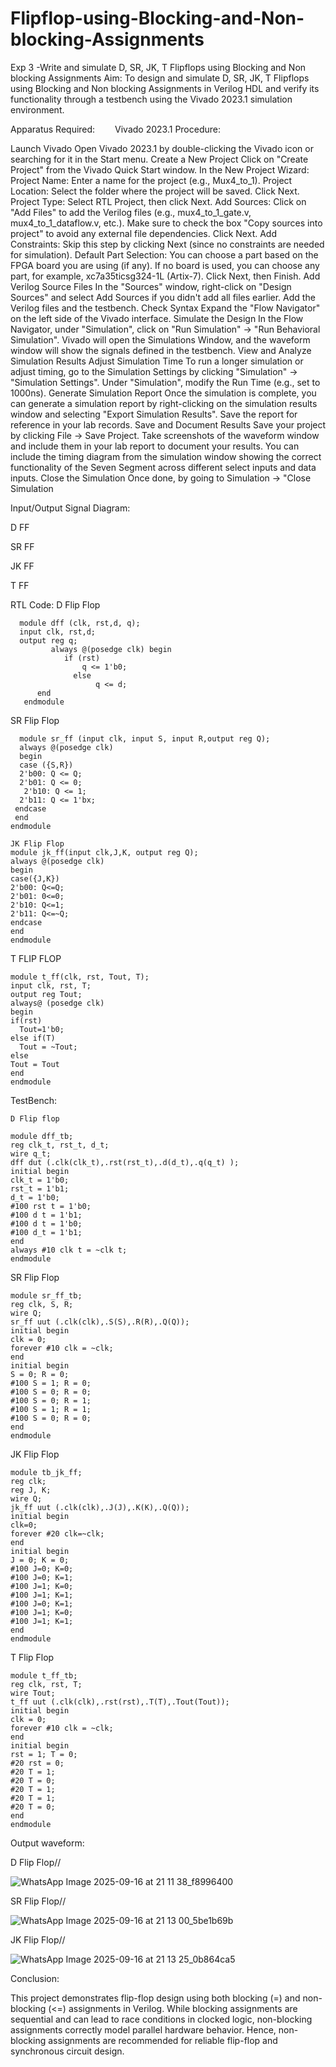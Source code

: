 # Flipflop-using-Blocking-and-Non-blocking-Assignments
Exp 3 -Write and simulate D, SR, JK, T Flipflops using Blocking and Non blocking Assignments
   Aim: To design and simulate D, SR, JK, T Flipflops using Blocking and Non blocking Assignments in Verilog HDL and verify its functionality through a testbench using the Vivado 2023.1 simulation environment.
   
  Apparatus Required:
  Vivado 2023.1
Procedure:

Launch Vivado Open Vivado 2023.1 by double-clicking the Vivado icon or searching for it in the Start menu. 
Create a New Project Click on "Create Project" from the Vivado Quick Start window. In the New Project Wizard: Project Name: Enter a name for the project (e.g., Mux4_to_1). 
Project Location: Select the folder where the project will be saved. Click Next. 
Project Type: Select RTL Project, then click Next. Add Sources: Click on "Add Files" to add the Verilog files (e.g., mux4_to_1_gate.v, mux4_to_1_dataflow.v, etc.). 
Make sure to check the box "Copy sources into project" to avoid any external file dependencies. 
Click Next.
Add Constraints: Skip this step by clicking Next (since no constraints are needed for simulation). 
Default Part Selection: You can choose a part based on the FPGA board you are using (if any). 
If no board is used, you can choose any part, for example, xc7a35ticsg324-1L (Artix-7). 
Click Next, then Finish.
Add Verilog Source Files In the "Sources" window, right-click on "Design Sources" and select Add Sources if you didn't add all files earlier.
Add the Verilog files and the testbench. 
Check Syntax Expand the "Flow Navigator" on the left side of the Vivado interface. 
Simulate the Design In the Flow Navigator, under "Simulation", click on "Run Simulation" → "Run Behavioral Simulation". 
Vivado will open the Simulations Window, and the waveform window will show the signals defined in the testbench. 
View and Analyze Simulation Results Adjust Simulation Time To run a longer simulation or adjust timing, go to the Simulation Settings by clicking "Simulation" → "Simulation Settings". Under "Simulation", modify the Run Time (e.g., set to 1000ns).
Generate Simulation Report Once the simulation is complete, you can generate a simulation report by right-clicking on the simulation results window and selecting "Export Simulation Results".
Save the report for reference in your lab records. Save and Document Results Save your project by clicking File → Save Project.
Take screenshots of the waveform window and include them in your lab report to document your results. 
You can include the timing diagram from the simulation window showing the correct functionality of the Seven Segment across different select inputs and data inputs. 
Close the Simulation Once done, by going to Simulation → "Close Simulation

Input/Output Signal Diagram:

D FF

SR FF

JK FF

T FF


RTL Code:
D Flip Flop
```
  module dff (clk, rst,d, q); 
  input clk, rst,d;
  output reg q;
         always @(posedge clk) begin
            if (rst)
                q <= 1'b0;
              else
                   q <= d;
      end
   endmodule
```
SR Flip Flop
```
  module sr_ff (input clk, input S, input R,output reg Q); 
  always @(posedge clk) 
  begin
  case ({S,R})
  2'b00: Q <= Q;
  2'b01: Q <= 0;
   2'b10: Q <= 1;
  2'b11: Q <= 1'bx;
 endcase
 end
endmodule

JK Flip Flop
module jk_ff(input clk,J,K, output reg Q);
always @(posedge clk) 
begin
case({J,K})
2'b00: Q<=Q;
2'b01: 0<=0;
2'b10: Q<=1;
2'b11: Q<=~Q;
endcase
end
endmodule
```
T FLIP FLOP
```
module t_ff(clk, rst, Tout, T);
input clk, rst, T;
output reg Tout;
always@ (posedge clk)
begin
if(rst)
  Tout=1'b0;
else if(T) 
  Tout = ~Tout;
else
Tout = Tout
end
endmodule
```
TestBench:
```
D Flip flop

module dff_tb;
reg clk_t, rst_t, d_t;
wire q_t;
dff dut (.clk(clk_t),.rst(rst_t),.d(d_t),.q(q_t) );
initial begin
clk_t = 1'b0;
rst_t = 1'b1;
d_t = 1'b0;
#100 rst t = 1'b0;
#100 d t = 1'b1;
#100 d t = 1'b0;
#100 d_t = 1'b1;
end
always #10 clk t = ~clk t;
endmodule
```
SR Flip Flop 
```
module sr_ff_tb;
reg clk, S, R;
wire Q;
sr_ff uut (.clk(clk),.S(S),.R(R),.Q(Q));
initial begin
clk = 0;
forever #10 clk = ~clk;
end
initial begin
S = 0; R = 0;
#100 S = 1; R = 0;
#100 S = 0; R = 0;
#100 S = 0; R = 1;
#100 S = 1; R = 1;
#100 S = 0; R = 0;
end
endmodule
```
JK Flip Flop 
```
module tb_jk_ff;
reg clk;
reg J, K;
wire Q;
jk_ff uut (.clk(clk),.J(J),.K(K),.Q(Q));
initial begin
clk=0;
forever #20 clk=~clk;
end
initial begin
J = 0; K = 0;
#100 J=0; K=0;
#100 J=0; K=1;
#100 J=1; K=0;
#100 J=1; K=1;
#100 J=0; K=1;
#100 J=1; K=0;
#100 J=1; K=1;
end
endmodule
```
T Flip Flop
```
module t_ff_tb;
reg clk, rst, T;
wire Tout;
t_ff uut (.clk(clk),.rst(rst),.T(T),.Tout(Tout));
initial begin
clk = 0;
forever #10 clk = ~clk;
end
initial begin
rst = 1; T = 0;
#20 rst = 0;
#20 T = 1;
#20 T = 0;
#20 T = 1;
#20 T = 1;
#20 T = 0;
end
endmodule
```
Output waveform:

D Flip Flop//

![WhatsApp Image 2025-09-16 at 21 11 38_f8996400](https://github.com/user-attachments/assets/ccb83a3c-9320-46c4-a3e2-5d800a292902)

SR Flip Flop//

![WhatsApp Image 2025-09-16 at 21 13 00_5be1b69b](https://github.com/user-attachments/assets/cc3205df-fc9f-4f9c-8a8b-bff834dde41e)

JK Flip Flop//

![WhatsApp Image 2025-09-16 at 21 13 25_0b864ca5](https://github.com/user-attachments/assets/6d51b316-9d2b-488f-ac55-adb6150f2a42)

Conclusion:

This project demonstrates flip-flop design using both blocking (=) and non-blocking (<=) assignments in Verilog. While blocking assignments are sequential and can lead to race conditions in clocked logic, non-blocking assignments correctly model parallel hardware behavior. Hence, non-blocking assignments are recommended for reliable flip-flop and synchronous circuit design.


